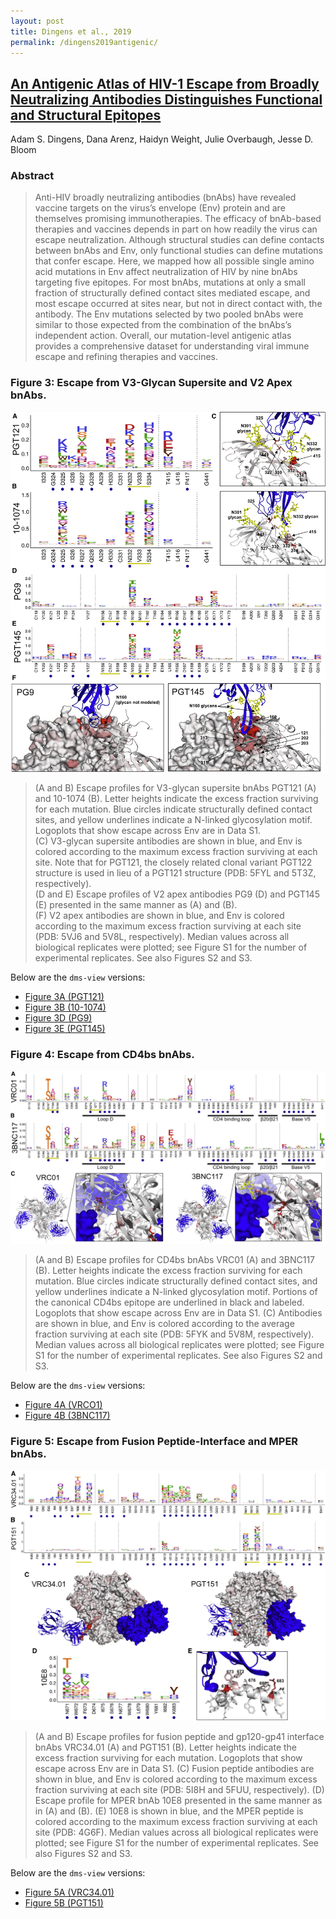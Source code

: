 ```yaml
---
layout: post
title: Dingens et al., 2019
permalink: /dingens2019antigenic/
---
```

## [An Antigenic Atlas of HIV-1 Escape from Broadly Neutralizing Antibodies Distinguishes Functional and Structural Epitopes](https://research.fhcrc.org/content/dam/stripe/bloom/labfiles/publications/Dingens2019.pdf)

Adam S. Dingens, Dana Arenz, Haidyn Weight, Julie Overbaugh, Jesse D. Bloom

### Abstract
> Anti-HIV broadly neutralizing antibodies (bnAbs)
have revealed vaccine targets on the virus’s envelope (Env) protein and are themselves promising immunotherapies. The efficacy of bnAb-based therapies and vaccines depends in part on how readily
the virus can escape neutralization. Although structural studies can define contacts between bnAbs
and Env, only functional studies can define mutations
that confer escape. Here, we mapped how all
possible single amino acid mutations in Env affect
neutralization of HIV by nine bnAbs targeting five epitopes. For most bnAbs, mutations at only a small
fraction of structurally defined contact sites mediated escape, and most escape occurred at sites
near, but not in direct contact with, the antibody.
The Env mutations selected by two pooled bnAbs
were similar to those expected from the combination
of the bnAbs’s independent action. Overall, our mutation-level antigenic atlas provides a comprehensive dataset for understanding viral immune escape
and refining therapies and vaccines.

### Figure 3: Escape from V3-Glycan Supersite and V2 Apex bnAbs.
![Figure 3](images/dingens2019antigenic_fig3.jpg)

>(A and B) Escape profiles for V3-glycan supersite bnAbs PGT121 (A) and 10-1074 (B). Letter heights indicate the excess fraction surviving for each mutation. Blue circles indicate structurally defined contact sites, and yellow underlines indicate a N-linked glycosylation motif. Logoplots that show escape across Env are in Data S1.  
(C) V3-glycan supersite antibodies are shown in blue, and Env is colored according to the maximum excess fraction surviving at each site. Note that for PGT121, the closely related clonal variant PGT122 structure is used in lieu of a PGT121 structure (PDB: 5FYL and 5T3Z, respectively).   
(D and E) Escape profiles of V2 apex antibodies PG9 (D) and PGT145 (E) presented in the same manner as (A) and (B).   
(F) V2 apex antibodies are shown in blue, and Env is colored according to the maximum excess fraction surviving at each site (PDB: 5VJ6 and 5V8L, respectively). Median values across all biological replicates were plotted; see Figure S1 for the number of experimental replicates. See also Figures S2 and S3.

Below are the `dms-view` versions:

- <a href="https://dms-view.github.io/?markdown-url=https%3A%2F%2Fraw.githubusercontent.com%2Fdms-view%2FHIV%2Fmaster%2Fdata%2FEnv%2FDingens2019%2FDingens2019.md&pdb-url=https%3A%2F%2Fraw.githubusercontent.com%2Fdms-view%2FHIV%2Fmaster%2Fdata%2FEnv%2FDingens2019%2F5FYL_AbsRemoved.pdb&data-url=https%3A%2F%2Fraw.githubusercontent.com%2Fdms-view%2FHIV%2Fmaster%2Fdata%2FEnv%2FDingens2019%2FDingens2019.csv&condition=PGT121&site_metric=site_avgfracsurvive+%28median+of+reps%29&mutation_metric=mut_excess+frac+survive+%28median+of+reps%29&selected_sites=323%2C324%2C325%2C326%2C327%2C328%2C329%2C330%2C331%2C332%2C333%2C334%2C415%2C416%2C417%2C441" target="_blank">Figure 3A (PGT121)</a>
- <a href="https://dms-view.github.io/?markdown-url=https%3A%2F%2Fraw.githubusercontent.com%2Fdms-view%2FHIV%2Fmaster%2Fdata%2FEnv%2FDingens2019%2FDingens2019.md&pdb-url=https%3A%2F%2Fraw.githubusercontent.com%2Fdms-view%2FHIV%2Fmaster%2Fdata%2FEnv%2FDingens2019%2F5FYL_AbsRemoved.pdb&data-url=https%3A%2F%2Fraw.githubusercontent.com%2Fdms-view%2FHIV%2Fmaster%2Fdata%2FEnv%2FDingens2019%2FDingens2019.csv&condition=101074&site_metric=site_avgfracsurvive+%28median+of+reps%29&mutation_metric=mut_excess+frac+survive+%28median+of+reps%29&selected_sites=323%2C324%2C325%2C326%2C327%2C328%2C329%2C330%2C331%2C332%2C333%2C334%2C415%2C416%2C417%2C441" target="_blank">Figure 3B (10-1074)</a>
- <a href="https://dms-view.github.io/?markdown-url=https%3A%2F%2Fraw.githubusercontent.com%2Fdms-view%2FHIV%2Fmaster%2Fdata%2FEnv%2FDingens2019%2FDingens2019.md&pdb-url=https%3A%2F%2Fraw.githubusercontent.com%2Fdms-view%2FHIV%2Fmaster%2Fdata%2FEnv%2FDingens2019%2F5FYL_AbsRemoved.pdb&data-url=https%3A%2F%2Fraw.githubusercontent.com%2Fdms-view%2FHIV%2Fmaster%2Fdata%2FEnv%2FDingens2019%2FDingens2019.csv&condition=PG9&site_metric=site_avgfracsurvive+%28median+of+reps%29&mutation_metric=mut_excess+frac+survive+%28median+of+reps%29&selected_sites=119%2C120%2C121%2C122%2C123%2C124%2C127%2C156%2C157%2C158%2C159%2C160%2C161%2C162%2C163%2C164%2C165%2C166%2C167%2C168%2C169%2C170%2C171%2C172%2C173%2C199%2C200%2C201%2C202%2C203%2C204%2C312%2C313%2C314%2C3155" target="_blank">Figure 3D (PG9)</a>
- <a href="https://dms-view.github.io/?markdown-url=https%3A%2F%2Fraw.githubusercontent.com%2Fdms-view%2FHIV%2Fmaster%2Fdata%2FEnv%2FDingens2019%2FDingens2019.md&pdb-url=https%3A%2F%2Fraw.githubusercontent.com%2Fdms-view%2FHIV%2Fmaster%2Fdata%2FEnv%2FDingens2019%2F5FYL_AbsRemoved.pdb&data-url=https%3A%2F%2Fraw.githubusercontent.com%2Fdms-view%2FHIV%2Fmaster%2Fdata%2FEnv%2FDingens2019%2FDingens2019.csv&condition=PGT145&site_metric=site_avgfracsurvive+%28median+of+reps%29&mutation_metric=mut_excess+frac+survive+%28median+of+reps%29&selected_sites=119%2C120%2C121%2C122%2C123%2C124%2C127%2C156%2C157%2C158%2C159%2C160%2C161%2C162%2C163%2C164%2C165%2C166%2C167%2C168%2C169%2C170%2C171%2C172%2C173%2C199%2C200%2C201%2C202%2C203%2C204%2C312%2C313%2C314%2C315" target="_blank">Figure 3E (PGT145)</a>

### Figure 4: Escape from CD4bs bnAbs.
![Figure 4](images/dingens2019antigenic_fig4.jpg)

> (A and B) Escape profiles for CD4bs bnAbs VRC01 (A) and 3BNC117 (B). Letter heights indicate the excess fraction surviving for each mutation. Blue circles
indicate structurally defined contact sites, and yellow underlines indicate a N-linked glycosylation motif. Portions of the canonical CD4bs epitope are underlined in
black and labeled. Logoplots that show escape across Env are in Data S1.
(C) Antibodies are shown in blue, and Env is colored according to the average fraction surviving at each site (PDB: 5FYK and 5V8M, respectively). Median values
across all biological replicates were plotted; see Figure S1 for the number of experimental replicates. See also Figures S2 and S3.

Below are the `dms-view` versions:

- <a href="https://dms-view.github.io/?markdown-url=https%3A%2F%2Fraw.githubusercontent.com%2Fdms-view%2FHIV%2Fmaster%2Fdata%2FEnv%2FDingens2019%2FDingens2019.md&pdb-url=https%3A%2F%2Fraw.githubusercontent.com%2Fdms-view%2FHIV%2Fmaster%2Fdata%2FEnv%2FDingens2019%2F5FYL_AbsRemoved.pdb&data-url=https%3A%2F%2Fraw.githubusercontent.com%2Fdms-view%2FHIV%2Fmaster%2Fdata%2FEnv%2FDingens2019%2FDingens2019.csv&condition=VRC01&site_metric=site_avgfracsurvive+%28median+of+reps%29&mutation_metric=mut_excess+frac+survive+%28median+of+reps%29&selected_sites=113%2C195%2C196%2C197%2C198%2C199%2C207%2C208%2C209%2C275%2C276%2C277%2C278%2C279%2C280%2C281%2C282%2C283%2C304%2C308%2C312%2C316%2C317%2C318%2C319%2C320%2C326%2C362%2C363%2C364%2C365%2C366%2C367%2C368%2C369%2C370%2C371%2C372%2C373%2C427%2C428%2C429%2C430%2C455%2C456%2C457%2C458%2C459%2C460%2C461%2C471" target="_blank">Figure 4A (VRCO1)</a>
- <a href="https://dms-view.github.io/?markdown-url=https%3A%2F%2Fraw.githubusercontent.com%2Fdms-view%2FHIV%2Fmaster%2Fdata%2FEnv%2FDingens2019%2FDingens2019.md&pdb-url=https%3A%2F%2Fraw.githubusercontent.com%2Fdms-view%2FHIV%2Fmaster%2Fdata%2FEnv%2FDingens2019%2F5FYL_AbsRemoved.pdb&data-url=https%3A%2F%2Fraw.githubusercontent.com%2Fdms-view%2FHIV%2Fmaster%2Fdata%2FEnv%2FDingens2019%2FDingens2019.csv&condition=3BNC117&site_metric=site_avgfracsurvive+%28median+of+reps%29&mutation_metric=mut_excess+frac+survive+%28median+of+reps%29&selected_sites=113%2C195%2C196%2C197%2C198%2C199%2C207%2C208%2C209%2C275%2C276%2C277%2C278%2C279%2C280%2C281%2C282%2C283%2C304%2C308%2C312%2C316%2C317%2C318%2C319%2C320%2C326%2C362%2C363%2C364%2C365%2C366%2C367%2C368%2C369%2C370%2C371%2C372%2C373%2C427%2C428%2C429%2C430%2C455%2C456%2C457%2C458%2C459%2C460%2C461%2C471" target="_blank">Figure 4B (3BNC117)</a>

### Figure 5: Escape from Fusion Peptide-Interface and MPER bnAbs.
![Figure 5](images/dingens2019antigenic_fig5.jpg)

> (A and B) Escape profiles for fusion peptide and gp120-gp41 interface bnAbs VRC34.01 (A) and PGT151 (B). Letter heights indicate the excess fraction surviving
for each mutation. Logoplots that show escape across Env are in Data S1.
(C) Fusion peptide antibodies are shown in blue, and Env is colored according to the maximum excess fraction surviving at each site (PDB: 5I8H and 5FUU,
respectively).
(D) Escape profile for MPER bnAb 10E8 presented in the same manner as in (A) and (B).
(E) 10E8 is shown in blue, and the MPER peptide is colored according to the maximum excess fraction surviving at each site (PDB: 4G6F). Median values across
all biological replicates were plotted; see Figure S1 for the number of experimental replicates. See also Figures S2 and S3.

Below are the `dms-view` versions:

- <a href="https://dms-view.github.io/?markdown-url=https%3A%2F%2Fraw.githubusercontent.com%2Fdms-view%2FHIV%2Fmaster%2Fdata%2FEnv%2FDingens2019%2FDingens2019.md&pdb-url=https%3A%2F%2Fraw.githubusercontent.com%2Fdms-view%2FHIV%2Fmaster%2Fdata%2FEnv%2FDingens2019%2F5FYL_AbsRemoved.pdb&data-url=https%3A%2F%2Fraw.githubusercontent.com%2Fdms-view%2FHIV%2Fmaster%2Fdata%2FEnv%2FDingens2019%2FDingens2019.csv&condition=VRC34&site_metric=site_avgfracsurvive+%28median+of+reps%29&mutation_metric=mut_excess+frac+survive+%28median+of+reps%29&selected_sites=80%2C81%2C82%2C83%2C84%2C85%2C86%2C87%2C88%2C89%2C90%2C229%2C230%2C231%2C241%2C242%2C243%2C244%2C245%2C246%2C518%2C519%2C520%2C521%2C522%2C523%2C524%2C611%2C612%2C613%2C637%2C638%2C639%2C640%2C641%2C642%2C643%2C644%2C647" target="_blank">Figure 5A (VRC34.01)</a>
- <a href="https://dms-view.github.io/?markdown-url=https%3A%2F%2Fraw.githubusercontent.com%2Fdms-view%2FHIV%2Fmaster%2Fdata%2FEnv%2FDingens2019%2FDingens2019.md&pdb-url=https%3A%2F%2Fraw.githubusercontent.com%2Fdms-view%2FHIV%2Fmaster%2Fdata%2FEnv%2FDingens2019%2F5FYL_AbsRemoved.pdb&data-url=https%3A%2F%2Fraw.githubusercontent.com%2Fdms-view%2FHIV%2Fmaster%2Fdata%2FEnv%2FDingens2019%2FDingens2019.csv&condition=PGT151&site_metric=site_avgfracsurvive+%28median+of+reps%29&mutation_metric=mut_excess+frac+survive+%28median+of+reps%29&selected_sites=80%2C81%2C82%2C83%2C84%2C85%2C86%2C87%2C88%2C89%2C90%2C229%2C230%2C231%2C241%2C242%2C243%2C244%2C245%2C246%2C518%2C519%2C520%2C521%2C522%2C523%2C524%2C611%2C612%2C613%2C637%2C638%2C639%2C640%2C641%2C642%2C643%2C644%2C647" target="_blank">Figure 5B (PGT151)</a>
